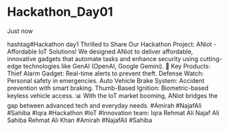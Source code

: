 # Hackathon_Day01
Just now

hashtag#Hackathon day1
Thrilled to Share Our Hackathon Project: ANiot - Affordable IoT Solutions!
We designed ANiot to deliver affordable, innovative gadgets that automate tasks and enhance security using cutting-edge technologies like GenAI (OpenAI, Google Gemini).
🌟 Key Products:
Thief Alarm Gadget: Real-time alerts to prevent theft.
Defense Watch: Personal safety in emergencies.
Auto Vehicle Brake System: Accident prevention with smart braking.
Thumb-Based Ignition: Biometric-based keyless vehicle access.
📊 With the IoT market booming, ANiot bridges the gap between advanced tech and everyday needs.
#Amirah #NajafAli #Sahiba #Iqra
#Hackathon #IoT #Innovation team: Iqra Rehmat Ali Najaf Ali Sahiba Rehmat Ali Khan #Amirah #NajafAli #Sahiba
